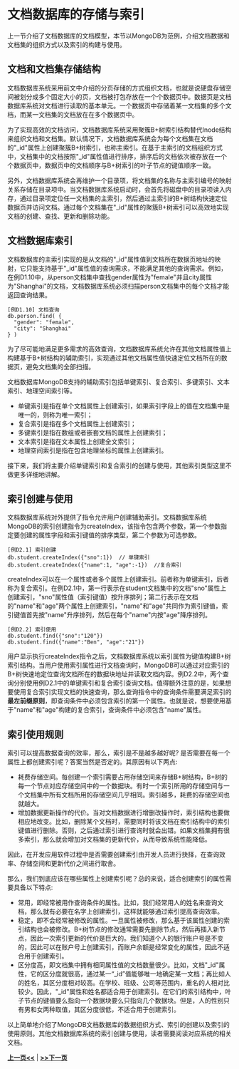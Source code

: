 # 文档数据库的存储与索引
上一节介绍了文档数据库的文档模型，本节以MongoDB为范例，介绍文档数据和文档集的组织方式以及索引的构建与使用。

## 文档和文档集存储结构

文档数据库系统采用前文中介绍的分页存储的方式组织文档，也就是说硬盘存储空间被划分成多个固定大小的页，文档被打包存放在一个个数据页中。数据页是文档数据库系统对文档进行读取的基本单元。一个数据页中存储着某一文档集的多个文档，而某一文档集的文档放在在多个数据页中。

为了实现高效的文档访问，文档数据库系统采用聚簇B+树索引结构替代Inode结构来组织文档和文档集。默认情况下，文档数据库系统会为每个文档集在文档的"\_id"属性上创建聚簇B+树索引，也称主索引。在基于主索引的文档组织方式中，文档集中的文档按照"\_id"属性值进行排序，排序后的文档依次被存放在一个个数据页中，数据页中的文档顺序与B+树索引的叶子节点的键值顺序一致。

另外，文档数据库系统会再维护一个目录项，将文档集的名称与主索引编号的映射关系存储在目录项中。当文档数据库系统启动时，会首先将磁盘中的目录项读入内存，通过目录项定位任一文档集的主索引，然后通过主索引的B+树结构快速定位数据页并访问文档。通过每个文档集在"\_id"属性的聚簇B+树索引可以高效地实现文档的创建、查找、更新和删除功能。


## 文档数据库索引


文档数据库的主索引实现的是从文档的"\_id"属性值到文档所在数据页地址的映射，它只能支持基于"\_id"属性值的查询需求，不能满足其他的查询需求。例如，在例D1.10中，从person文档集中查找gender属性为"female"并且city属性为"Shanghai"的文档，文档数据库系统必须扫描person文档集中的每个文档才能返回查询结果。

```bson
[例D1.10] 文档查询
db.person.find( {
  "gender": "female",
  "city": "Shanghai"
} )
```

为了尽可能地满足更多需求的高效查询，文档数据库系统允许在其他文档属性值上构建基于B+树结构的辅助索引，实现通过其他文档属性值快速定位文档所在的数据页，避免文档集的全部扫描。

文档数据库MongoDB支持的辅助索引包括单键索引、复合索引、多键索引、文本索引、地理空间索引等。
* 单键索引是指在单个文档属性上创建索引，如果索引字段上的值在文档集中是唯一的，则称为唯一索引；
* 复合索引是指在多个文档属性上创建索引；
* 多键索引是指在数组或者嵌套文档的属性上创建索引；
* 文本索引是指在文本属性上创建全文索引；
* 地理空间索引是指在包含地理坐标的属性上创建索引。

接下来，我们将主要介绍单键索引和复合索引的创建与使用，其他索引类型这里不做更多详细地讲解。

## 索引创建与使用

文档数据库系统对外提供了指令允许用户创建辅助索引。文档数据库系统MongoDB的索引创建指令为createIndex，该指令包含两个参数，第一个参数指定要创建的属性字段和索引键值的排序类型，第二个参数为可选参数。

```bson
[例D2.1] 索引创建
db.student.createIndex({"sno":1})  // 单键索引
db.student.createIndex({"name":1, "age":-1})  //复合索引
```

createIndex可以在一个属性或者多个属性上创建索引。前者称为单键索引，后者称为复合索引。在例D2.1中，第一行表示在student文档集中的文档"sno"属性上创建索引，"sno"属性值（索引键值）按升序排列；第二行表示在文档的"name"和"age"两个属性上创建索引，"name"和"age"共同作为索引键值，索引键值首先按"name"升序排列，然后在每个"name"内按"age"降序排列。

```bson
[例D2.2] 索引使用
db.student.find({"sno":"120"})
db.student.find({"name":"Ben", "age":"21"})
```

用户显示执行createIndex指令之后，文档数据库系统以索引属性为键值构建B+树索引结构。当用户使用索引属性进行文档查询时，MongoDB可以通过对应索引的B+树快速地定位查询文档所在的数据块地址并读取文档内容。例D2.2中，两个查询分别使用例D2.1中的单键索引和复合索引查询文档。值得额外注意的是，如果想要使用复合索引实现文档的快速查询，那么查询指令中的查询条件需要满足索引的**最左前缀原则**，即查询条件中必须包含索引的第一个属性。也就是说，想要使用基于"name"和"age"构建的复合索引，查询条件中必须包含"name"属性。

## 索引使用规则

索引可以提高数据查询的效率，那么，索引是不是越多越好呢? 是否需要在每一个属性上都创建索引呢？答案当然是否定的。其原因有以下两点:

* 耗费存储空间。每创建一个索引需要占用存储空间来存储B+树结构，B+树的每一个节点对应存储空间中的一个数据块。有时一个索引所用的存储空间与一个文档集中所有文档所用的存储空间几乎相同。索引越多，耗费的存储空间也就越大。
* 增加数据更新操作的代价。当对文档数据进行增删改操作时，索引结构也要做相应地改变。比如，删除某个文档时，需要同时将该文档在索引结构中的索引键值进行删除。否则，之后通过索引进行查询时就会出错。如果文档集拥有很多索引，那么就会增加对文档集的更新代价，从而导致系统性能降低。

因此，在开发应用软件过程中是否需要创建索引由开发人员进行抉择，在查询效率、存储空间和更新代价之间进行取舍。

那么，我们到底应该在哪些属性上创建索引呢？总的来说，适合创建索引的属性需要具备以下特点:

* 常用，即经常被用作查询条件的属性。比如，我们经常用人的姓名来查询文档，那么就有必要在名字上创建索引，这样就能够通过索引提高查询效率。
* 稳定，即不会经常被修改的属性。一旦属性被修改，那么基于该属性创建的索引结构也会被修改。B+树节点的修改通常需要先删除节点，然后再插入新节点，因此一次索引更新的代价是巨大的。我们知道个人的银行账户号是不变的，因此可以在账户号上创建索引，而账户余额是经常变化的属性，因此不适合用于创建索引。
* 区分度高，即文档集中拥有相同属性值的文档数量很少。比如，文档"\_id"属性，它的区分度就很高，通过某一“\_id”值能够唯一地确定某一文档；再比如人的姓名，其区分度相对较高。在学校、班级、公司等范围内，重名的人相对比较少。因此，"\_id"属性和姓名都适合用于创建索引。在它们的索引结构中，叶子节点的键值要么指向一个数据块要么只指向几个数据块。但是，人的性别只有男和女两种取值，其区分度很低，不适合用于创建索引。

以上简单地介绍了MongoDB文档数据库的数据组织方式、索引的创建以及索引的使用原则。其他文档数据库系统的索引创建与使用，读者需要阅读对应系统的相关文档。

[**上一页<<**](chapterD1.2.md) | [**>>下一页**](chapterD3.1.md)



